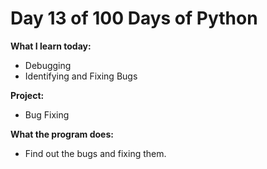 # Day 13 of 100 Days of Python

**What I learn today:**
* Debugging
* Identifying and Fixing Bugs

**Project:**
* Bug Fixing

**What the program does:**
* Find out the bugs and fixing them.